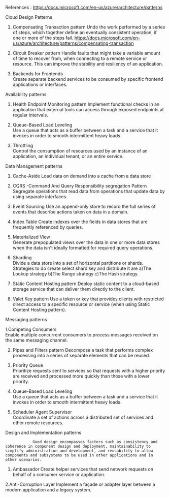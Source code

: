 References : 
https://docs.microsoft.com/en-us/azure/architecture/patterns



Cloud Design Patterns
1. Compensating Transaction pattern 
    Undo the work performed by a series of steps, which together define an eventually consistent operation, if one or more of the steps fail.
    https://docs.microsoft.com/en-us/azure/architecture/patterns/compensating-transaction
    

4.  Circuit Breaker pattern
    Handle faults that might take a variable amount of time to recover from, when connecting to a remote service or resource. 
    This can improve the stability and resiliency of an application.

5.  Backends for Frontends	
      Create separate backend services to be consumed by specific frontend applications or interfaces.

Availability patterns

1. Health Endpoint Monitoring pattern
       Implement functional checks in an application that external tools can access through exposed endpoints at regular intervals.
       
2. Queue-Based Load Leveling	
        Use a queue that acts as a buffer between a task and a service that it invokes in order to smooth intermittent heavy loads.

3. Throttling	
         Control the consumption of resources used by an instance of an application, an individual tenant, or an entire service.



Data Management patterns

1. Cache-Aside	Load data on demand into a cache from a data store 

2. CQRS -Command And Query Responsibility segregation Pattern
     Segregate operations that read data from operations that update data by using separate interfaces. 

3. Event Sourcing
     Use an append-only store to record the full series of events that describe actions taken on data in a domain.
     
4. Index Table
      Create indexes over the fields in data stores that are frequently referenced by queries.    

5. Materialized View	
       Generate prepopulated views over the data in one or more data stores when the data isn't ideally formatted for required query operations.

6. Sharding	 
        Divide a data store into a set of horizontal partitions or shards. 
        Strategies to do create select shard key and distribute it are a)The Lookup strategy b)The Range strategy c)The Hash strategy.  
       
7. Static Content Hosting pattern
        Deploy static content to a cloud-based storage service that can deliver them directly to the client.  

8. Valet Key pattern 
        Use a token or key that provides clients with restricted direct access to a specific resource or service (when using Static Content Hosting pattern).
        
 
 Messaging patterns
 
 1.Competing Consumers	
        Enable multiple concurrent consumers to process messages received on the same messaging channel.
 
2.  Pipes and Filters pattern
     Decompose a task that performs complex processing into a series of separate elements that can be reused. 
      
3.  Priority Queue	
     Prioritize requests sent to services so that requests with a higher priority are received and processed more quickly than those with a lower priority.

4. Queue-Based Load Leveling	
     Use a queue that acts as a buffer between a task and a service that it invokes in order to smooth intermittent heavy loads.
     
5. Scheduler Agent Supervisor	
     Coordinate a set of actions across a distributed set of services and other remote resources.     


Design and Implementation patterns

                Good design encompasses factors such as consistency and coherence in component design and deployment, maintainability to simplify administration and development, and reusability to allow components and subsystems to be used in other applications and in other scenarios.


1. Ambassador
     Create helper services that send network requests on behalf of a consumer service or application.

2.Anti-Corruption Layer	
      Implement a façade or adapter layer between a modern application and a legacy system.








        
